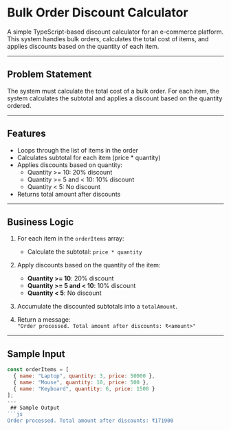 # Bulk Order Discount Calculator

A simple TypeScript-based discount calculator for an e-commerce platform. This system handles bulk orders, calculates the total cost of items, and applies discounts based on the quantity of each item.

---

## Problem Statement

The system must calculate the total cost of a bulk order. For each item, the system calculates the subtotal and applies a discount based on the quantity ordered.

---

## Features

- Loops through the list of items in the order
- Calculates subtotal for each item (price * quantity)
- Applies discounts based on quantity:
  - Quantity >= 10: 20% discount
  - Quantity >= 5 and < 10: 10% discount
  - Quantity < 5: No discount
- Returns total amount after discounts

---

## Business Logic

1. For each item in the `orderItems` array:
   - Calculate the subtotal: `price * quantity`
   
2. Apply discounts based on the quantity of the item:
   - **Quantity >= 10**: 20% discount  
   - **Quantity >= 5 and < 10**: 10% discount  
   - **Quantity < 5**: No discount  

3. Accumulate the discounted subtotals into a `totalAmount`.

4. Return a message:  
   `"Order processed. Total amount after discounts: ₹<amount>"`

---

## Sample Input

```js
const orderItems = [
  { name: "Laptop", quantity: 3, price: 50000 },
  { name: "Mouse", quantity: 10, price: 500 },
  { name: "Keyboard", quantity: 6, price: 1500 }
];
---
 ## Sample Output
```js
Order processed. Total amount after discounts: ₹171900

